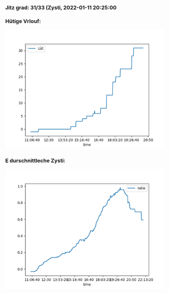 ### Jitz grad: 31/33 (Zysti, 2022-01-11 20:25:00

### Hütige Vrlouf:
![Graph](Today.png)

### E durschnittleche Zysti:
![Graph](Zysti.png)